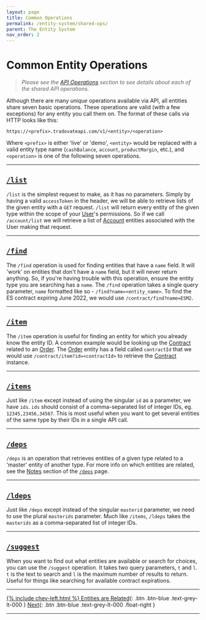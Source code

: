 ```yaml
---
layout: page
title: Common Operations
permalink: /entity-system/shared-ops/
parent: The Entity System
nav_order: 2
---
```


# Common Entity Operations

> *Please see the [API Operations]({{site.baseurl}}/all-ops) section to see details about each of the shared API operations.*

Although there are many *unique* operations available via API, all entities share seven basic operations. These operations are valid (with a few exceptions) for any entity you call them on. The format of these calls via HTTP looks like this:

```
https://<prefix>.tradovateapi.com/v1/<entity>/<operation>
```
Where `<prefix>` is either 'live' or 'demo', `<entity>` would be replaced with a valid entity type name (`cashBalance`, `account`, `productMargin`, etc.), and `<operation>` is one of the following seven operations.

---

## [`/list`]({{site.baseurl}}/all-ops/shared/list)
`/list` is the simplest request to make, as it has no parameters. Simply by having a valid `accessToken` in the header, we will be able to retrieve lists of the given entity with a `GET` request. `/list` will return every entity of the given type within the scope of your [User]({{site.baseurl}}/entity-system/index/User)'s permissions. So if we call `/account/list` we will retrieve a list of [Account]({{site.baseurl}}/entity-system/index/Account) entities associated with the User making that request.

---

## [`/find`]({{site.baseurl}}/all-ops/shared/find)
The `/find` operation is used for finding entities that have a `name` field. It will 'work' on entities that don't have a `name` field, but it will never return anything. So, if you're having trouble with this operation, ensure the entity type you are searching has a `name`. The `/find` operation takes a single query parameter, `name` formatted like so - `/find?name=<entity_name>`. To find the ES contract expiring June 2022, we would use `/contract/find?name=ESM2`.

---

## [`/item`]({{site.baseurl}}/all-ops/shared/item)
The `/item` operation is useful for finding an entity for which you already know the entity ID. A common example would be looking up the [Contract]({{site.baseurl}}/entity-system/index/Contract) related to an [Order]({{site.baseurl}}/entity-system/index/Order). The [Order]({{site.baseurl}}/entity-system/index/Order) entity has a field called `contractId` that we would use `/contract/item?id=<contractId>` to retrieve the [Contract]({{site.baseurl}}/entity-system/index/Contract) instance.

---

## [`/items`]({{site.baseurl}}/all-ops/shared/items)
Just like `/item` except instead of using the singular `id` as a parameter, we have `ids`. `ids` should consist of a comma-separated list of integer IDs, eg. `12345,23456,34567`. This is most useful when you want to get several entities of the same type by their IDs in a single API call.

---

## [`/deps`]({{site.baseurl}}/all-ops/shared/deps)
`/deps` is an operation that retrieves entities of a given type related to a 'master' entity of another type. For more info on which entities are related, see the [Notes]({{site.baseurl}}/all-ops/shared/deps#notes) section of the [`/deps`]({{site.baseurl}}/all-ops/shared/deps) page.

---

## [`/ldeps`]({{site.baseurl}}/all-ops/shared/ldeps)
Just like `/deps` except instead of the singular `masterid` parameter, we need to use the plural `masterids` parameter. Much like `/items`, `/ldeps` takes the `masterids` as a comma-separated list of integer IDs.

---

## [`/suggest`]({{site.baseurl}}/all-ops/shared/suggest)
When you want to find out what entities are available or search for choices, you can use the `/suggest` operation. It takes two query parameters, `t` and `l`. `t` is the text to search and `l` is the maximum number of results to return. Useful for things like searching for available contract expirations.

---
[{% include chev-left.html %} Entities are Related]({{site.baseurl}}/entity-system/entities-are-related){: .btn .btn-blue .text-grey-lt-000 }
[Next]({{site.baseurl}}/nextLink){: .btn .btn-blue .text-grey-lt-000 .float-right }

---
